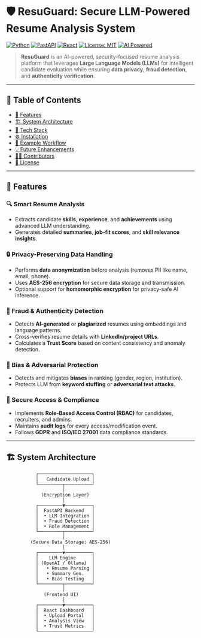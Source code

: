 # 🛡️ ResuGuard: Secure LLM-Powered Resume Analysis System

[![Python](https://img.shields.io/badge/Python-3.10%2B-blue.svg)](https://www.python.org/)
[![FastAPI](https://img.shields.io/badge/FastAPI-Framework-brightgreen.svg)](https://fastapi.tiangolo.com/)
[![React](https://img.shields.io/badge/Frontend-React-blue.svg)](https://react.dev/)
[![License: MIT](https://img.shields.io/badge/License-MIT-yellow.svg)](LICENSE)
[![AI Powered](https://img.shields.io/badge/AI-LLM%20Integrated-purple.svg)]()

> **ResuGuard** is an AI-powered, security-focused resume analysis platform that leverages **Large Language Models (LLMs)** for intelligent candidate evaluation while ensuring **data privacy**, **fraud detection**, and **authenticity verification**.

---

## 📖 Table of Contents
- [🚀 Features](#-features)
- [🏗️ System Architecture](#️-system-architecture)
- [🧰 Tech Stack](#-tech-stack)
- [⚙️ Installation](#️-installation)
- [🧪 Example Workflow](#-example-workflow)
- [💡 Future Enhancements](#-future-enhancements)
- [🧑‍💻 Contributors](#-contributors)
- [📜 License](#-license)

---

## 🚀 Features

### 🔍 Smart Resume Analysis
- Extracts candidate **skills**, **experience**, and **achievements** using advanced LLM understanding.
- Generates detailed **summaries**, **job-fit scores**, and **skill relevance insights**.

### 🔒 Privacy-Preserving Data Handling
- Performs **data anonymization** before analysis (removes PII like name, email, phone).
- Uses **AES-256 encryption** for secure data storage and transmission.
- Optional support for **homomorphic encryption** for privacy-safe AI inference.

### 🧠 Fraud & Authenticity Detection
- Detects **AI-generated** or **plagiarized** resumes using embeddings and language patterns.
- Cross-verifies resume details with **LinkedIn/project URLs**.
- Calculates a **Trust Score** based on content consistency and anomaly detection.

### 🧩 Bias & Adversarial Protection
- Detects and mitigates **biases** in ranking (gender, region, institution).
- Protects LLM from **keyword stuffing** or **adversarial text attacks**.

### 🧾 Secure Access & Compliance
- Implements **Role-Based Access Control (RBAC)** for candidates, recruiters, and admins.
- Maintains **audit logs** for every access/modification event.
- Follows **GDPR** and **ISO/IEC 27001** data compliance standards.

---

## 🏗️ System Architecture

```text
           ┌────────────────────┐
           │   Candidate Upload │
           └─────────┬──────────┘
                     │
             (Encryption Layer)
                     │
           ┌─────────▼──────────┐
           │  FastAPI Backend   │
           │  • LLM Integration │
           │  • Fraud Detection │
           │  • Role Management │
           └─────────┬──────────┘
                     │
         (Secure Data Storage: AES-256)
                     │
           ┌─────────▼──────────┐
           │    LLM Engine      │
           │ (OpenAI / Ollama)  │
           │   • Resume Parsing │
           │   • Summary Gen.   │
           │   • Bias Testing   │
           └─────────┬──────────┘
                     │
              (Frontend UI)
                     │
           ┌─────────▼──────────┐
           │  React Dashboard   │
           │  • Upload Portal   │
           │  • Analysis View   │
           │  • Trust Metrics   │
           └────────────────────┘
